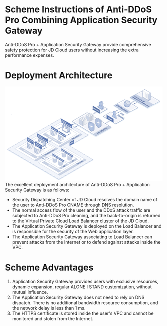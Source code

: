 # Scheme Instructions of  Anti-DDoS Pro Combining Application Security Gateway

Anti-DDoS Pro + Application Security Gateway provide comprehensive safety protection for JD Cloud users without increasing the extra performance expenses.

# Deployment Architecture
![Deployment Architecture](../../../../image/Advanced%20Anti-DDoS/Best-Practice03.png)<Br/>
The excellent deployment architecture of Anti-DDoS Pro + Application Security Gateway is as follows:
- Security Dispatching Center of JD Cloud resolves the domain name of the user to Anti-DDoS Pro CNAME through DNS resolution.
- The normal access flow of the user and the DDoS attack traffic are subjected to Anti-DDoS Pro cleaning, and the back-to-origin is returned to the Virtual Private Cloud Load Balancer cluster of the JD Cloud.
- The Application Security Gateway is deployed on the Load Balancer and is responsible for the security of the Web application layer.
- The Application Security Gateway associating to Load Balancer can prevent attacks from the Internet or to defend against attacks inside the VPC.

# Scheme Advantages
1. Application Security Gateway provides users with exclusive resources, dynamic expansion, regular ALONE I STAND customization, without mutual influence.
2. The Application Security Gateway does not need to rely on DNS dispatch. There is no additional bandwidth resource consumption, and the network delay is less than 1 ms.
3. The HTTPS certificate is stored inside the user's VPC and cannot be monitored and stolen from the Internet.
